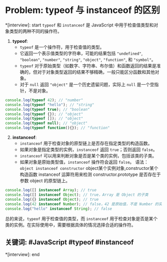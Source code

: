 # Problem: typeof 与 instanceof 的区别

*[interview]: start
`typeof` 和 `instanceof` 是 JavaScript 中用于检查值类型和对象类型的两种不同的操作符。

1. **typeof**:
   - `typeof` 是一个操作符，用于检查值的类型。
   - 它返回一个表示值类型的字符串，可能的结果包括 `"undefined"`, `"boolean"`, `"number"`, `"string"`, `"object"`, `"function"`, 和 `"symbol"`。
   - `typeof` 对于原始类型（如数字、字符串、布尔值）和函数返回的结果是准确的，但对于对象类型返回的结果不够精确，一般只能区分函数和其他对象。
   - 对于 `null` 返回 `"object"` 是一个历史遗留问题，实际上 `null` 是一个空指针，不是对象。

```javascript
console.log(typeof 42); // "number"
console.log(typeof "hello"); // "string"
console.log(typeof true); // "boolean"
console.log(typeof {}); // "object"
console.log(typeof []); // "object"
console.log(typeof null); // "object"
console.log(typeof function(){}); // "function"
```

2. **instanceof**:
   - `instanceof` 用于检查对象的原型链上是否存在指定类型的构造函数。
   - 如果对象是指定类型的实例，`instanceof` 返回 `true`；否则返回 `false`。
   - `instanceof` 可以用来判断对象是否是某个类的实例，包括该类的子类。
   - 如果对象是原始类型值，`instanceof` 操作符会返回 `false`。
语法： `object instanceof constructor`
object某个实例对象,constructor某个构造函数
instanceof 运算符用来检测 constructor.prototype 是否存在于参数 object 的原型链上。

```javascript
console.log([] instanceof Array); // true
console.log([] instanceof Object); // true，Array 是 Object 的子类
console.log({} instanceof Object); // true
console.log(42 instanceof Number); // false，42 是原始值，不是 Number 的实例
console.log("hello" instanceof String); // false
```

总的来说，`typeof` 用于检查值的类型，而 `instanceof` 用于检查对象是否是某个类的实例。在实际使用中，需要根据具体的情况选择合适的操作符。

## 关键词: #JavaScript #typeof #instanceof
*[interview]: end
